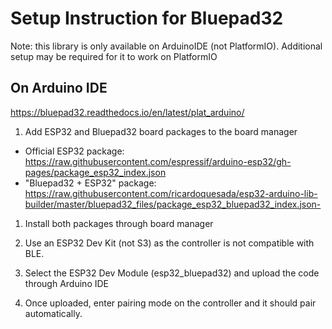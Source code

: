 # Setup Instruction for Bluepad32

Note: this library is only available on ArduinoIDE (not PlatformIO). Additional setup may be required for it to work on PlatformIO

## On Arduino IDE

https://bluepad32.readthedocs.io/en/latest/plat_arduino/

1. Add ESP32 and Bluepad32 board packages to the board manager
- Official ESP32 package: https://raw.githubusercontent.com/espressif/arduino-esp32/gh-pages/package_esp32_index.json
- "Bluepad32 + ESP32" package: https://raw.githubusercontent.com/ricardoquesada/esp32-arduino-lib-builder/master/bluepad32_files/package_esp32_bluepad32_index.json- 

1. Install both packages through board manager

1. Use an ESP32 Dev Kit (not S3) as the controller is not compatible with BLE.

1. Select the ESP32 Dev Module (esp32_bluepad32) and upload the code through Arduino IDE

1. Once uploaded, enter pairing mode on the controller and it should pair automatically.
